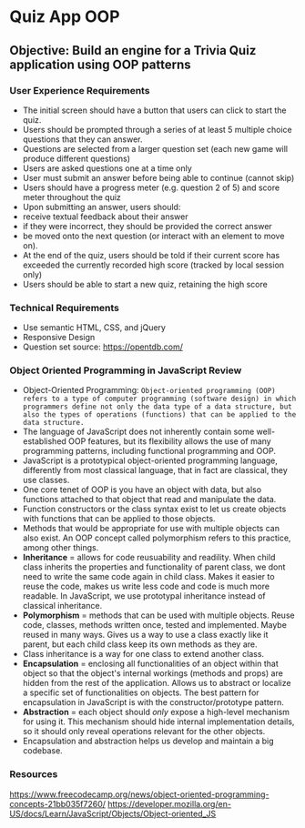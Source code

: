 # Quiz App OOP

## Objective: Build an engine for a Trivia Quiz application using OOP patterns

### User Experience Requirements
- The initial screen should have a button that users can click to start the quiz.
- Users should be prompted through a series of at least 5 multiple choice questions that they can answer.
- Questions are selected from a larger question set (each new game will produce different questions)
- Users are asked questions one at a time only
- User must submit an answer before being able to continue (cannot skip)
- Users should have a progress meter (e.g. question 2 of 5) and score meter throughout the quiz
- Upon submitting an answer, users should:
- receive textual feedback about their answer
- if they were incorrect, they should be provided the correct answer
- be moved onto the next question (or interact with an element to move on).
- At the end of the quiz, users should be told if their current score has exceeded the currently recorded high score (tracked by local session only)
- Users should be able to start a new quiz, retaining the high score

### Technical Requirements
- Use semantic HTML, CSS, and jQuery
- Responsive Design
- Question set source: https://opentdb.com/

### Object Oriented Programming in JavaScript Review
- Object-Oriented Programming: `Object-oriented programming (OOP) refers to a type of computer programming (software design) in which programmers define not only the data type of a data structure, but also the types of operations (functions) that can be applied to the data structure.`
- The language of JavaScript does not inherently contain some well-established OOP features, but its flexibility allows the use of many programming patterns, including functional programming and OOP.
- JavaScript is a prototypical object-oriented programming language, differently from most classical language, that in fact are classical, they use classes.
- One core tenet of OOP is you have an object with data, but also functions attached to that object that read and manipulate the data.
- Function constructors or the class syntax exist to let us create objects with functions that can be applied to those objects.
- Methods that would be appropriate for use with multiple objects can also exist. An OOP concept called polymorphism refers to this practice, among other things.
- **Inheritance** = allows for code reusuability and readility. When child class inherits the properties and functionality of parent class, we dont need to write the same code again in child class. Makes it easier to reuse the code, makes us write less code and code is much more readable. In JavaScript, we use prototypal inheritance instead of classical inheritance.
- **Polymorphism** = methods that can be used with multiple objects. Reuse code, classes, methods written once, tested and implemented. Maybe reused in many ways. Gives us a way to use a class exactly like it parent, but each child class keep its own methods as they are.
- Class inheritance is a way for one class to extend another class.
- **Encapsulation** = enclosing all functionalities of an object within that object so that the object's internal workings (methods and props) are hidden from the rest of the application. Allows us to abstract or localize a specific set of functionalities on objects. The best pattern for encapsulation in JavaScript is with the constructor/prototype pattern.
- **Abstraction** = each object should *only* expose a high-level mechanism for using it. This mechanism should hide internal implementation details, so it should only reveal operations relevant for the other objects.
- Encapsulation and abstraction helps us develop and maintain a big codebase.

### Resources
https://www.freecodecamp.org/news/object-oriented-programming-concepts-21bb035f7260/
https://developer.mozilla.org/en-US/docs/Learn/JavaScript/Objects/Object-oriented_JS

